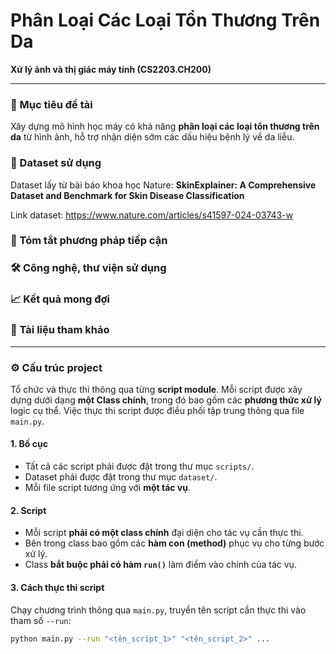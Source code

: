 # Phân Loại Các Loại Tổn Thương Trên Da
**Xử lý ảnh và thị giác máy tính (CS2203.CH200)**

---

### 🎯 Mục tiêu đề tài
Xây dựng mô hình học máy có khả năng **phân loại các loại tổn thương trên da** từ hình ảnh, hỗ trợ nhận diện sớm các dấu hiệu bệnh lý về da liễu.

### 📂 Dataset sử dụng
Dataset lấy từ bài báo khoa học Nature: 
**SkinExplainer: A Comprehensive Dataset and Benchmark for Skin Disease Classification** 

Link dataset: https://www.nature.com/articles/s41597-024-03743-w

### 🧠 Tóm tắt phương pháp tiếp cận


### 🛠️ Công nghệ, thư viện sử dụng


### 📈 Kết quả mong đợi


### 📑 Tài liệu tham khảo

---

### ⚙️ Cấu trúc project
Tổ chức và thực thi thông qua từng **script module**. 
Mỗi script được xây dựng dưới dạng **một Class chính**, trong đó bao gồm các **phương thức xử lý** logic cụ thể. 
Việc thực thi script được điều phối tập trung thông qua file `main.py`.

#### 1. Bố cục
- Tất cả các script phải được đặt trong thư mục `scripts/`.
- Dataset phải được đặt trong thư mục `dataset/`.
- Mỗi file script tương ứng với **một tác vụ**.

#### 2. Script
- Mỗi script **phải có một class chính** đại diện cho tác vụ cần thực thi.
- Bên trong class bao gồm các **hàm con (method)** phục vụ cho từng bước xử lý.
- Class **bắt buộc phải có hàm `run()`** làm điểm vào chính của tác vụ.

#### 3. Cách thực thi script
Chạy chương trình thông qua `main.py`, truyền tên script cần thực thi vào tham số `--run`:

```bash
python main.py --run "<tên_script_1>" "<tên_script_2>" ...

